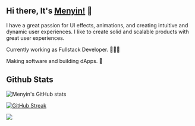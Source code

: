 ## Hi there, It's [Menyin!](https://menyinchang.com) 👋

I have a great passion for UI effects, animations, and creating intuitive and dynamic user experiences. I like to create solid and scalable products with great user experiences.

Currently working as Fullstack Developer. 👨🏻‍💻

Making software and building dApps. 🚀

## Github Stats
![Menyin's GitHub stats](https://github-readme-stats.vercel.app/api?username=menyinch&show_icons=true&theme=dark&count_private=true&hide=contribs,prs)

[![GitHub Streak](https://github-readme-streak-stats.herokuapp.com?user=menyinch&theme=dark&date_format=M%20j%5B%2C%20Y%5D&currStreakLabel=60C476&ring=60C476&fire=60C476)](https://git.io/streak-stats)

[![](https://visitcount.itsvg.in/api?id=menyinch&label=Profile%20Views&color=3&icon=5&pretty=true)](https://visitcount.itsvg.in)
